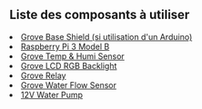 <h2>Liste des composants à utiliser</h2>

<li><a href="https://www.seeedstudio.com/Base-Shield-V2-p-1378.html">Grove Base Shield (si utilisation d'un Arduino)</a></li>
<li><a href="https://www.raspberrypi.com/products/raspberry-pi-3-model-b/">Raspberry Pi 3 Model B</a></li>
<li><a href="https://www.seeedstudio.com/Grove-Temp%26amp%3BHumi-Sensor-p-745.html">Grove Temp & Humi Sensor</a></li>
<li><a href="https://wiki.seeedstudio.com/Grove-LCD_RGB_Backlight/">Grove LCD RGB Backlight</a></li>
<li><a href="https://www.seeedstudio.com/Grove-Relay-p-769.html">Grove Relay</a></li>
<li><a href="https://www.seeedstudio.com/depot/G14-Water-Flow-Sensor-p-1345.html">Grove Water Flow Sensor</a></li>
<li><a href="https://www.seeedstudio.com/12V-DC-Water-Pump-p-1946.html">12V Water Pump</a></li>
